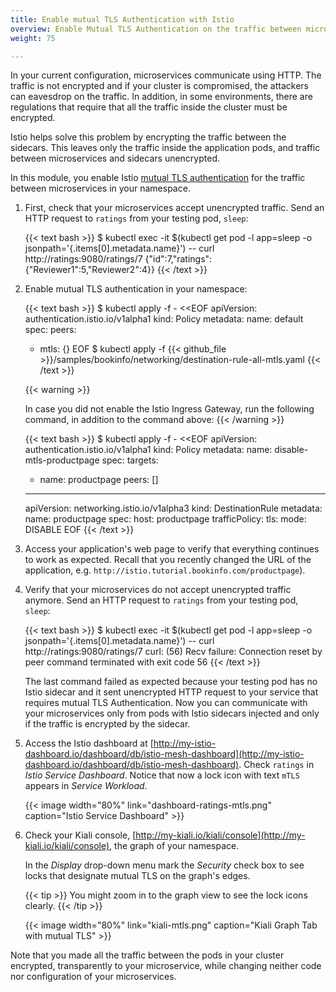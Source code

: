 ```yaml
---
title: Enable mutual TLS Authentication with Istio
overview: Enable Mutual TLS Authentication on the traffic between microservices
weight: 75

---
```


In your current configuration, microservices communicate using HTTP. The traffic
is not encrypted and if your cluster is compromised, the attackers can eavesdrop
on the traffic. In addition, in some environments, there are regulations that
require that all the traffic inside the cluster must be encrypted.

Istio helps solve this problem by encrypting the traffic between the
sidecars. This leaves only the traffic inside the application pods, and traffic
between microservices and sidecars unencrypted.

In this module, you enable Istio
[mutual TLS authentication](/docs/reference/glossary#mutual-tls-authentication)
for the traffic between microservices in your namespace.

1.  First, check that your microservices accept unencrypted traffic. Send an
    HTTP request to `ratings` from your testing pod, `sleep`:

    {{< text bash >}}
    $ kubectl exec -it $(kubectl get pod -l app=sleep -o jsonpath='{.items[0].metadata.name}') -- curl http://ratings:9080/ratings/7
    {"id":7,"ratings":{"Reviewer1":5,"Reviewer2":4}}
    {{< /text >}}

1.  Enable mutual TLS authentication in your namespace:

    {{< text bash >}}
    $ kubectl apply -f - <<EOF
    apiVersion: authentication.istio.io/v1alpha1
    kind: Policy
    metadata:
      name: default
    spec:
      peers:
      - mtls: {}
    EOF
    $ kubectl apply -f {{< github_file >}}/samples/bookinfo/networking/destination-rule-all-mtls.yaml
    {{< /text >}}

    {{< warning >}}

    In case you did not enable the Istio Ingress Gateway, run the following command, in addition to the command above:
    {{< /warning >}}

    {{< text bash >}}
    $ kubectl apply -f - <<EOF
    apiVersion: authentication.istio.io/v1alpha1
    kind: Policy
    metadata:
      name: disable-mtls-productpage
    spec:
      targets:
      - name: productpage
      peers: []
    ---
    apiVersion: networking.istio.io/v1alpha3
    kind: DestinationRule
    metadata:
      name: productpage
    spec:
      host: productpage
      trafficPolicy:
        tls:
          mode: DISABLE
    EOF
    {{< /text >}}

1.  Access your application's web page to verify that everything continues to work as expected. Recall that you
    recently changed the URL of the application, e.g. `http://istio.tutorial.bookinfo.com/productpage`).

1.  Verify that your microservices do not accept unencrypted traffic anymore.
    Send an HTTP request to `ratings` from your testing pod, `sleep`:

    {{< text bash >}}
    $ kubectl exec -it $(kubectl get pod -l app=sleep -o jsonpath='{.items[0].metadata.name}') -- curl http://ratings:9080/ratings/7
    curl: (56) Recv failure: Connection reset by peer
    command terminated with exit code 56
    {{< /text >}}

    The last command failed as expected because your testing pod has no Istio
    sidecar and it sent unencrypted HTTP request to your service that requires
    mutual TLS Authentication. Now you can communicate with your microservices
    only from pods with Istio sidecars injected and only if the traffic is
    encrypted by the sidecar.

1.  Access the Istio dashboard at
    [http://my-istio-dashboard.io/dashboard/db/istio-mesh-dashboard](http://my-istio-dashboard.io/dashboard/db/istio-mesh-dashboard). Check `ratings` in _Istio Service Dashboard_. Notice that now a lock icon with text `mTLS` appears in
    _Service Workload_.

    {{< image width="80%"
        link="dashboard-ratings-mtls.png"
        caption="Istio Service Dashboard"
        >}}

1.  Check your Kiali console,
    [http://my-kiali.io/kiali/console](http://my-kiali.io/kiali/console), the graph of your namespace.

    In the _Display_ drop-down menu mark the _Security_ check box to see locks
    that designate mutual TLS on the graph's edges.

    {{< tip >}}
    You might zoom in to the graph view to see the lock icons clearly.
    {{< /tip >}}

    {{< image width="80%"
        link="kiali-mtls.png"
        caption="Kiali Graph Tab with mutual TLS"
        >}}

Note that you made all the traffic between the pods in your cluster encrypted,
transparently to your microservice, while changing neither code nor
configuration of your microservices.
